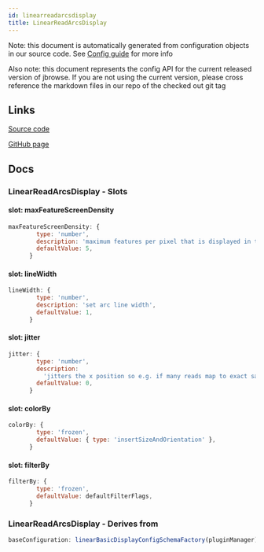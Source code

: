 ```yaml
---
id: linearreadarcsdisplay
title: LinearReadArcsDisplay
---
```


Note: this document is automatically generated from configuration objects in our
source code. See [Config guide](/docs/config_guide) for more info

Also note: this document represents the config API for the current released
version of jbrowse. If you are not using the current version, please cross
reference the markdown files in our repo of the checked out git tag

## Links

[Source code](https://github.com/GMOD/jbrowse-components/blob/main/plugins/alignments/src/LinearReadArcsDisplay/configSchema.ts)

[GitHub page](https://github.com/GMOD/jbrowse-components/tree/main/website/docs/config/LinearReadArcsDisplay.md)

## Docs

### LinearReadArcsDisplay - Slots

#### slot: maxFeatureScreenDensity

```js
maxFeatureScreenDensity: {
        type: 'number',
        description: 'maximum features per pixel that is displayed in the view',
        defaultValue: 5,
      }
```

#### slot: lineWidth

```js
lineWidth: {
        type: 'number',
        description: 'set arc line width',
        defaultValue: 1,
      }
```

#### slot: jitter

```js
jitter: {
        type: 'number',
        description:
          'jitters the x position so e.g. if many reads map to exact same x position, jittering makes it easy to see that there are many of them',
        defaultValue: 0,
      }
```

#### slot: colorBy

```js
colorBy: {
        type: 'frozen',
        defaultValue: { type: 'insertSizeAndOrientation' },
      }
```

#### slot: filterBy

```js
filterBy: {
        type: 'frozen',
        defaultValue: defaultFilterFlags,
      }
```

### LinearReadArcsDisplay - Derives from

```js
baseConfiguration: linearBasicDisplayConfigSchemaFactory(pluginManager)
```
